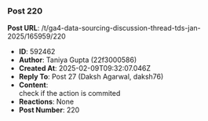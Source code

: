 ### Post 220
**Post URL**: /t/ga4-data-sourcing-discussion-thread-tds-jan-2025/165959/220
- **ID**: 592462
- **Author**: Taniya Gupta (22f3000586)
- **Created At**: 2025-02-09T09:32:07.046Z
- **Reply To**: Post 27 (Daksh Agarwal, daksh76)
- **Content**:  
  check if the action is commited
- **Reactions**: None
- **Post Number**: 220

